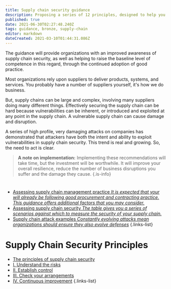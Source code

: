 ```yaml
---
title: Supply chain security guidance
description: Proposing a series of 12 principles, designed to help you establish effective control and oversight of your supply chain.
published: true
date: 2021-06-30T02:27:48.240Z
tags: guidance, bronze, supply-chain
editor: markdown
dateCreated: 2021-03-10T01:44:31.086Z
---
```


The guidance will provide organizations with an improved awareness of supply chain security, as well as helping to raise the baseline level of competence in this regard, through the continued adoption of good practice. 

Most organizations rely upon suppliers to deliver products, systems, and services. You probably have a number of suppliers yourself, it's how we do business. 

But, supply chains can be large and complex, involving many suppliers doing many different things. Effectively securing the supply chain can be hard because vulnerabilities can be inherent, or introduced and exploited at any point in the supply chain. A vulnerable supply chain can cause damage and disruption.

A series of high profile, very damaging attacks on companies has demonstrated that attackers have both the intent and ability to exploit vulnerabilities in supply chain security. This trend is real and growing. So, the need to act is clear.

> **A note on implementation:**
> Implementing these recommendations will take time, but the investment will be worthwhile. It will improve your overall resilience, reduce the number of business disruptions you suffer and the damage they cause.
{.is-info}

# 
- [Assessing supply chain management practice *It is expected that your will already be following good procurement and contracting practice. This guidance offers additional factors that you may consider.*](/bronze-training/supply-chain-security/assessing-supply-chain-management-practice)
- [Assessing supply chain security *The table gives you a series of scenarios against which to measure the security of your supply chain.*](/bronze-training/supply-chain-security/assessing-supply-chain-security)
- [Supply chain attack examples *Constantly evolving attacks mean organizations should ensure they also evolve defenses*](/bronze-training/supply-chain-security/supply-chain-attack-examples)
{.links-list}

# Supply Chain Security Principles
- [The principles of supply chain security](/bronze-training/supply-chain-security/principles-supply-chain-security)
- [I. Understand the risks](/bronze-training/supply-chain-security/principles-supply-chain-security/understand-the-risks)
- [II. Establish control](/bronze-training/supply-chain-security/principles-supply-chain-security/ii-establish-control)
- [III. Check your arrangements](/bronze-training/supply-chain-security/principles-supply-chain-security/check-your-arrangements)
- [IV. Continuous improvement](/bronze-training/supply-chain-security/principles-supply-chain-security/continuous-improvement)
{.links-list}
